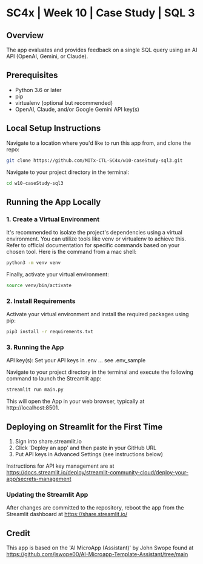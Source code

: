 # SC4x | Week 10 | Case Study | SQL 3

## Overview
The app evaluates and provides feedback on a single SQL query using an AI API (OpenAI, Gemini, or Claude).

## Prerequisites
- Python 3.6 or later
- pip
- virtualenv (optional but recommended)
- OpenAI, Claude, and/or Google Gemini API key(s)

## Local Setup Instructions

Navigate to a location where you'd like to run this app from, and clone the repo:

```bash
git clone https://github.com/MITx-CTL-SC4x/w10-caseStudy-sql3.git
```

Navigate to your project directory in the terminal:
```bash
cd w10-caseStudy-sql3
```

## Running the App Locally

### 1. Create a Virtual Environment

It's recommended to isolate the project's dependencies using a virtual environment. You can utilize tools like venv or virtualenv to achieve this. Refer to official documentation for specific commands based on your chosen tool. Here is the command from a mac shell:
```bash
python3 -m venv venv
```

Finally, activate your virtual environment:
```bash
source venv/bin/activate
```

### 2. Install Requirements
Activate your virtual environment and install the required packages using pip:
```bash
pip3 install -r requirements.txt
```

### 3. Running the App

API key(s): Set your API keys in .env ... see .env_sample

Navigate to your project directory in the terminal and execute the following command to launch the Streamlit app:
```bash
streamlit run main.py
```

This will open the App in your web browser, typically at http://localhost:8501.

## Deploying on Streamlit for the First Time

1. Sign into share.streamlit.io
2. Click 'Deploy an app' and then paste in your GitHub URL
3. Put API keys in Advanced Settings (see instructions below)

Instructions for API key management are at https://docs.streamlit.io/deploy/streamlit-community-cloud/deploy-your-app/secrets-management

### Updating the Streamlit App

After changes are committed to the repository, reboot the app from the Streamlit dashboard at https://share.streamlit.io/

## Credit
This app is based on the 'AI MicroApp (Assistant)' by John Swope found at https://github.com/jswope00/AI-Microapp-Template-Assistant/tree/main
